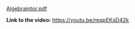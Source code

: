 [Algebraintor.pdf](https://github.com/CesarHuertaUADY/Proyecto_Fundamentos_IS/files/9791200/Algebraintor.pdf)

**Link to the video:** https://youtu.be/reqpEKsD42k
